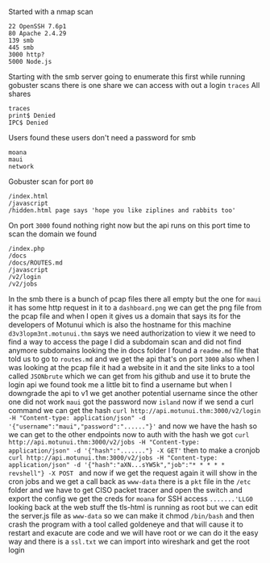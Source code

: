 Started with a nmap scan
```
22 OpenSSH 7.6p1
80 Apache 2.4.29
139 smb
445 smb
3000 http?
5000 Node.js
```
Starting with the smb server going to enumerate this first while running gobuster scans there is one share we can access with out a login `traces` 
All shares 
```
traces
print$ Denied
IPC$ Denied 
```
Users found these users don't need a password for smb
```
moana
maui
network
```
Gobuster scan for port `80`
```
/index.html
/javascript
/hidden.html page says 'hope you like ziplines and rabbits too'
```
On port `3000` found nothing right now but the api runs on this port 
time to scan the domain we found
```
/index.php
/docs
/docs/ROUTES.md
/javascript
/v2/login
/v2/jobs
```
In the smb there is a bunch of pcap files there all empty but the one for `maui` it has some http request in it to a `dashboard.png` we can get the png file from the pcap file and when I open it gives us a domain that says its for the developers of Motunui which is also the hostname for this machine `d3v3lopm3nt.motunui.thm` says we need authorization to view it we need to find a way to access the page I did a subdomain scan and did not find anymore subdomains looking the in docs folder I found a `readme.md` file that told us to go to `routes.md` and we get the api that's on port `3000` also when I was looking at the pcap file it had a website in it and the site links to a tool called `JSONbrute` which we can get from his github and use it to brute the login api we found took me a little bit to find a username but when I downgrade the api to v1 we get another potential username since the other one did not work `maui` got the password now `island` now if we send a curl command we can get the hash
`curl http://api.motunui.thm:3000/v2/login -H "Content-type: application/json" -d '{"username":"maui","password":"......"}'` and now we have the hash so we can get to the other endpoints now to auth with the hash we got `curl http://api.motunui.thm:3000/v2/jobs -H "Content-type: application/json" -d '{"hash":"......."} -X GET'` then to make a cronjob `curl http://api.motunui.thm:3000/v2/jobs -H "Content-type: application/json" -d '{"hash":"aXN...sYW5k","job":"* * * * * revshell"} -X POST ` and now if we get the request again it will show in the cron jobs and we get a call back as `www-data` there is a `pkt` file in the `/etc` folder and we have to get CISO packet tracer and open the switch and export the config we get the creds for `moana` for SSH access `.......'LLG0` looking back at the web stuff the tls-html is running as root but we can edit the server.js file as `www-data` so we can make it chmod `/bin/bash` and then crash the program with a tool called goldeneye and that will cause it to restart and exacute are code  and we will have root or we can do it the easy way and there is a `ssl.txt` we can import into wireshark and get the root login 